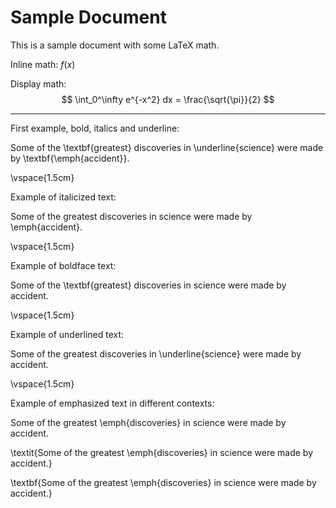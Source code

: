 # Sample Document

This is a sample document with some LaTeX math.

Inline math: $f(x)$

Display math:
$$
\int_0^\infty e^{-x^2} dx = \frac{\sqrt{\pi}}{2}
$$

------

First example, bold, italics and underline:

Some of the \textbf{greatest} discoveries in \underline{science} were made by \textbf{\emph{accident}}.

\vspace{1.5cm}

Example of italicized text: 

Some of the greatest discoveries in science were made by \emph{accident}.

\vspace{1.5cm}

Example of boldface text:

Some of the \textbf{greatest} discoveries in science were made by accident.

\vspace{1.5cm}

Example of underlined text:

Some of the greatest discoveries in \underline{science} were made by accident.

\vspace{1.5cm}

Example of emphasized text in different contexts:

Some of the greatest \emph{discoveries} in science were made by accident.

\textit{Some of the greatest \emph{discoveries} in science were made by accident.}

\textbf{Some of the greatest \emph{discoveries} in science were made by accident.}